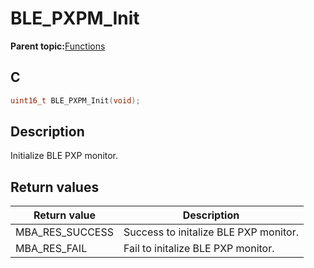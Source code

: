 # BLE\_PXPM\_Init

**Parent topic:**[Functions](GUID-B1B3B94F-2A47-4042-83D2-C565B5E5F44B.md)

## C

```c
uint16_t BLE_PXPM_Init(void);
```

## Description

Initialize BLE PXP monitor.

## Return values

|Return value|Description|
|------------|-----------|
|MBA\_RES\_SUCCESS|Success to initalize BLE PXP monitor.|
|MBA\_RES\_FAIL|Fail to initalize BLE PXP monitor.|


